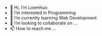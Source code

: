 - 👋 Hi, I’m Loemhuo
- 👀 I’m interested in Programming
- 🌱 I’m currently learning Web Development
- 💞️ I’m looking to collaborate on ...
- 📫 How to reach me ...

<!---
loemhuo/loemhuo is a ✨ special ✨ repository because its `README.md` (this file) appears on your GitHub profile.
You can click the Preview link to take a look at your changes.
--->
